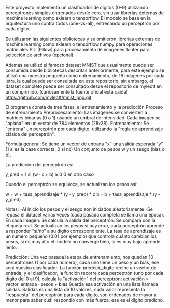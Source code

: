 Este proyecto implementa un clasificador de dígitos (0–9) utilizando perceptrones simples entrenados desde cero, sin usar librerías externas de machine learning como sklearn o tensorflow. El modelo se basa en la arquitectura uno contra todos (one-vs-all), entrenando un perceptrón por cada dígito.

Se utilizaron las siguientes bibliotecas y se omitieron librerías externas de machine learning como sklearn o tensorflow
numpy para operaciones matriciales
PIL (Pillow) para procesamiento de imágenes
tkinter para selección de archivos (opcional)

Además se utilizó el famoso dataset MNIST que usualmente puede ser consumida desde bibliotecas descritas anteriormente, para este ejemplo se utilizó una muestra pequeña como entrenamiento, de 16 imágenes por cada letra, la cual puede ser consultada en este repositorio, sin embargo, el dataset completo puede ser consultado desde el repositorio de myleott en un comprimido. (curiosamente la fuente oficial está caida)
https://github.com/myleott/mnist_png.git

El programa consta de tres fases, el entrenamiento y la predicción
Proceso de entrenamiento
Preprocesamiento:
Las imágenes se convierten a matrices binarias (0 o 1) usando un umbral de intensidad.
Cada imagen se "aplana" en un vector de 784 elementos (28x28).
Entrenamiento:
Se "entrena" un perceptrón por cada dígito, utilizando la "regla de aprendizaje clásica del perceptrón".

Fórmula general:
Se tiene un vector de entrada "x"
una salida esperada "y" (1 si es la case correcta, 0 si no)
Un conjunto de pesos w y un sesgo (bias o b).

La predicción del perceptrón es:

y_pred = 1 si (w · x + b) ≥ 0
         0 en otro caso

Cuando el perceptrón se equivoca, se actualizan los pesos así:

w = w + tasa_aprendizaje * (y - y_pred) * x
b = b + tasa_aprendizaje * (y - y_pred)

Notas: 
-Al inicio los pesos y el sesgo son iniciados aleatoriamente
-Se repasa el dataset varias veces (cada pasada completa se llama una época).
En cada imagen:
Se calcula la salida del perceptrón.
Se compara con la etiqueta real.
Se actualizan los pesos si hay error, cada perceptrón aprende a responder “sí/no” a su dígito correspondiente.
La tasa de aprendizaje es un número pequeño (0.01 por ejemplo) que controla cuánto cambian los pesos, si es muy alto el modelo no converge bien, si es muy bajo aprende lento.

Predicción:
Una vez pasada la etapa de entrenamiento, nos quedan 10 perceptrones (1 por cada número), cada uno tiene un peso y un bias, ese será nuestro clasificador.
La función predecir_dígito recibe un vector de entrada, y el clasificador, la función recorre cada perceptrón (uno por cada dígito del 0 al 9), calcula la "activación" del perceptrón:
activación = vector_entrada · pesos + bias
Guarda esa activación en una lista llamada salidas.
Salidas es una lista de 10 valores, cada valor representa la "respuesta" del perceptrón para cada dígito, son ordenados de mayor a menor para saber cuál respondió con más fuerza, ese es el dígito predicho.